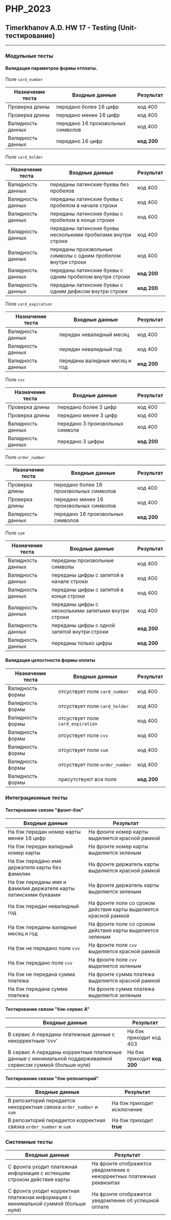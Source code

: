 # PHP_2023 
## Timerkhanov A.D. HW 17 - Testing (Unit-тестирование)

---

### Модульные тесты

#### Валидация параметров формы отплаты.

Поле `card_number`

| Назначение теста  | Входные данные                    | Результат   |
|-------------------|-----------------------------------|-------------|
| Проверка длины    | передано более 16 цифр            | код 400     |
| Проверка длины    | передано менее 16 цифр            | код 400     |
| Валидность данных | передано 16 произвольных символов | код 400     |
| Валидность данных | передано 16 цифр                  | **код 200** |

Поле `card_holder`

| Назначение теста  | Входные данные                                               | Результат   |
|-------------------|--------------------------------------------------------------|-------------|
| Валидность данных | переданы латинские буквы без пробелов                        | код 400     |
| Валидность данных | переданы латинские буквы с пробелом в начале строки          | код 400     |
| Валидность данных | переданы латинские буквы с пробелом в конце строки           | код 400     |
| Валидность данных | переданы латинские буквы несколькими пробелами внутри строки | код 400     |
| Валидность данных | переданы произвольные символы с одним пробелом внутри строки | код 400     |
| Валидность данных | переданы латинские буквы с одним пробелом внутри строки      | **код 200** |
| Валидность данных | переданы латинские буквы с одним дефисом внутри строки       | **код 200** |

Поле `card_expiration`

| Назначение теста  | Входные данные                | Результат   |
|-------------------|-------------------------------|-------------|
| Валидность данных | передан невалидный месяц      | код 400     |
| Валидность данных | передан невалидный год        | код 400     |
| Валидность данных | переданы валидные месяц и год | **код 200** |

Поле `cvv`

| Назначение теста  | Входные данные                                      | Результат   |
|-------------------|-----------------------------------------------------|-------------|
| Проверка длины    | передано более 3 цифр                               | код 400     |
| Проверка длины    | передано менее 3 цифр                               | код 400     |
| Валидность данных | передано 3 произвольных символа                     | код 400     |
| Валидность данных | передано 3 цифры                                    | **код 200** |

Поле `order_number`

| Назначение теста  | Входные данные                          | Результат   |
|-------------------|-----------------------------------------|-------------|
| Проверка длины    | передано более 16 произвольных символов | код 400     |
| Проверка длины    | передано менее 16 произвольных символов | код 400     |
| Валидность данных | передано 16 произвольных символов       | **код 200** |

Поле `sum`

| Назначение теста  | Входные данные                                      | Результат   |
|-------------------|-----------------------------------------------------|-------------|
| Валидность данных | переданы произвольные символы                       | код 400     |
| Валидность данных | переданы цифры с запятой в начале строки            | код 400     |
| Валидность данных | переданы цифры с запятой в конце строки             | код 400     |
| Валидность данных | переданы цифры с несколькими запятыми внутри строки | код 400     |
| Валидность данных | переданы цифры с одной запятой внутри строки        | **код 200** |
| Валидность данных | переданы только цифры                               | **код 200** |

#### Валидация целостности формы оплаты

| Назначение теста | Входные данные                    | Результат   |
|------------------|-----------------------------------|-------------|
| Валидность формы | отсуствует поле `card_number`     | код 400     |
| Валидность формы | отсуствует поле `card_holder`     | код 400     |
| Валидность формы | отсуствует поле `card_expiration` | код 400     |
| Валидность формы | отсуствует поле `cvv`             | код 400     |
| Валидность формы | отсуствует поле `sum`             | код 400     |
| Валидность формы | отсуствует поле `order_number`    | код 400     |
| Валидность формы | присутствуют все поля             | **код 200** |

### Интеграционные тесты

#### Тестирование связки "фронт-бэк"

| Входные данные                                                   | Результат                                                         |
|------------------------------------------------------------------|-------------------------------------------------------------------|
| На бэк передан номер карты менее 16 цифр                         | На фронте номер карты выделяется красной рамкой                   |
| На бэк передан валидный номер карты                              | На фронте номер карты выделяется зеленым                          |
| На бэк передано имя держателя карты без фамилии                  | На фронте держатель карты выделяется красной рамкой               |
| На бэк переданы имя и фамилия держателя карты латинскими буквами | На фронте держатель карты выделяется зеленым                      |
| На бэк передан невалидный год                                    | На фронте поле со сроком действия карты выделяется красной рамкой |
| На бэк переданы валидные месяц и год                             | На фронте поле со сроком действия карты выделяется зеленым        |
| На бэк не передано поле `cvv`                                    | На фронте поле `cvv` выделяется красной рамкой                    |
| На бэк передано поле `cvv`                                       | На фронте поле `cvv` выделяется зеленым                           |
| На бэк не передана сумма платежа                                 | На фронте сумма платежа выделяется красной рамкой                 |
| На бэк передана сумма платежа                                    | На фронте сумма платежа выделяется зеленым                        |

#### Тестирование связки "бэк-сервис А"

| Входные данные                                                                                              | Результат                   |
|-------------------------------------------------------------------------------------------------------------|-----------------------------|
| В сервис А переданы платежные данные с некорректным 'cvv'                                                   | На бэк приходит код 403     |
| В сервис А переданы корректные платежные данные с минимальной поддерживаемой сервисом суммой (больше нуля)  | На бэк приходит **код 200** |

#### Тестирование связки "бэк-репозиторий"

| Входные данные                                                      | Результат                  |
|---------------------------------------------------------------------|----------------------------|
| В репозиторий передается некорректная связка `order_number` и `sum` | На бэк приходит исключение |
| В репозиторий передается корректная связка `order_number` и `sum`   | На бэк приходит **true**   |

### Системные тесты

| Входные данные                                                                     | Результат                                                             |
|------------------------------------------------------------------------------------|-----------------------------------------------------------------------|
| С фронта уходит платежная информация с истекшим строком действия карты             | На фронте отображется уведомление о некорректных платежных реквизитах |
| С фронта уходит корректная платежная информация с минимальной суммой (больше нуля) | На фронте отображется уведомление об успешной оплате                  |

